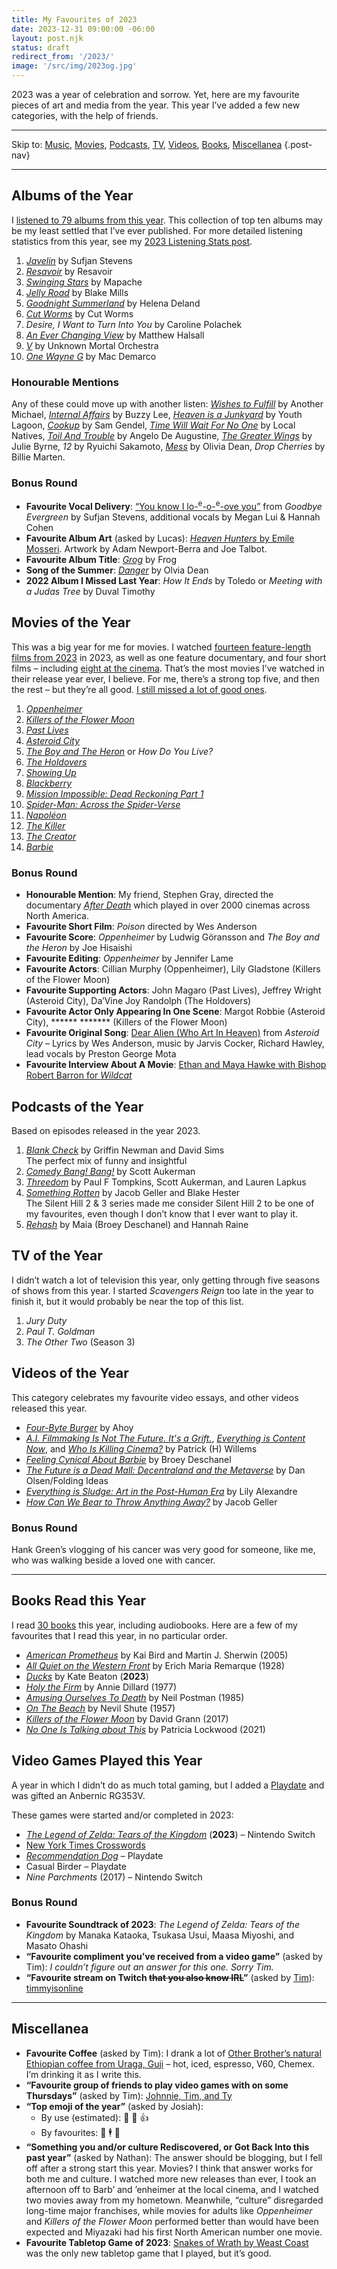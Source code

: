 ```yaml
---
title: My Favourites of 2023
date: 2023-12-31 09:00:00 -06:00
layout: post.njk
status: draft
redirect_from: '/2023/'
image: '/src/img/2023og.jpg'
---
```


2023 was a year of celebration and sorrow. Yet, here are my favourite pieces of art and media from the year. This year I’ve added a few new categories, with the help of friends.

---

Skip to: [Music](#albums-of-the-year), [Movies](#movies-of-the-year), [Podcasts](#podcasts-of-the-year), [TV](#tv-of-the-year), [Videos](#videos-of-the-year), [Books](#books-read-this-year), [Miscellanea](#miscellanea) {.post-nav}

---

## Albums of the Year

I [listened to 79 albums from this year](https://www.last.fm/user/dueckjon/listening-report/year). This collection of top ten albums may be my least settled that I’ve ever published. For more detailed listening statistics from this year, see my [2023 Listening Stats post](/journal/2023/listening-stats/).

1. [*Javelin*](https://sufjanstevens.bandcamp.com/album/javelin) by Sufjan Stevens
2. [*Resavoir*](https://intlanthem.bandcamp.com/album/resavoir-2) by Resavoir
3. [*Swinging Stars*](https://mapachesounds.bandcamp.com/album/swinging-stars) by Mapache
4. [*Jelly Road*](https://blakemills.bandcamp.com/album/jelly-road) by Blake Mills
5. [*Goodnight Summerland*](https://helenadeland.bandcamp.com/album/goodnight-summerland) by Helena Deland
6. [*Cut Worms*](https://cutworms.bandcamp.com/album/cut-worms) by Cut Worms
7. *Desire, I Want to Turn Into You* by Caroline Polachek
8. [*An Ever Changing View*](https://matthewhalsall.bandcamp.com/album/an-ever-changing-view) by Matthew Halsall
9. [*V*](https://unknown-mortal-orchestra.bandcamp.com/album/v) by Unknown Mortal Orchestra
10. [*One Wayne G*](https://macdemarco.bandcamp.com/album/one-wayne-g) by Mac Demarco

### Honourable Mentions
Any of these could move up with another listen: [*Wishes to Fulfill*](https://anothermichael.bandcamp.com/album/wishes-to-fulfill) by Another Michael, [*Internal Affairs*](https://buzzylee.bandcamp.com/album/internal-affairs) by Buzzy Lee, [*Heaven is a Junkyard*](https://youthlagoon.bandcamp.com/album/heaven-is-a-junkyard) by Youth Lagoon, [*Cookup*](https://samgendel.bandcamp.com/album/cookup) by Sam Gendel, [*Time Will Wait For No One*](https://localnativesmusic.bandcamp.com/album/time-will-wait-for-no-one) by Local Natives, [*Toil And Trouble*](https://angelodeaugustine.bandcamp.com/album/toil-and-trouble) by Angelo De Augustine, [*The Greater Wings*](https://juliembyrne.bandcamp.com/album/the-greater-wings) by Julie Byrne, *12* by Ryuichi Sakamoto, [*Mess*](https://oliviadean.bandcamp.com/album/messy) by Olivia Dean, _Drop Cherries_ by Billie Marten.

### Bonus Round
<!-- - **Favourite Songs**: 
  1. *Call You Out* by Miel
  2. *Some Kind of Sting* by Emile Mosseri, from *Heaven Hunters*
  3. 
- **Favourite Lyric**:  -->
- **Favourite Vocal Delivery**: [“You know I lo-<sup>e</sup>-o-<sup>e</sup>-ove you”](https://www.youtube.com/watch?v=7q6EHqYM2Zw&t=176s) from *Goodbye Evergreen* by Sufjan Stevens, additional vocals by Megan Lui & Hannah Cohen
- **Favourite Album Art** (asked by Lucas): [*Heaven Hunters* by Emile Mosseri](https://emilemosseri.bandcamp.com/album/heaven-hunters). Artwork by Adam Newport-Berra and Joe Talbot.
- **Favourite Album Title**: [*Grog*](https://heyitsfrog.bandcamp.com/album/grog) by Frog
- **Song of the Summer**: [*Danger*](https://oliviadean.bandcamp.com/track/danger) by Olvia Dean
- **2022 Album I Missed Last Year**: *How It Ends* by Toledo or *Meeting with a Judas Tree* by Duval Timothy

## Movies of the Year

<!-- ![](https://scenebygreen.files.wordpress.com/2023/09/vs-youtube-pastlivesofficialtrailerhda24-126.png) -->

This was a big year for me for movies. I watched [fourteen feature-length films from 2023](https://letterboxd.com/jondueck/films/diary/for/2023/year/2023/) in 2023, as well as one feature documentary, and four short films – including [eight at the cinema](https://letterboxd.com/jondueck/tag/cinema/films/year/2023/). That’s the most movies I’ve watched in their release year ever, I believe. For me, there’s a strong top five, and then the rest – but they’re all good. [I still missed a lot of good ones](https://letterboxd.com/jondueck/watchlist/year/2023/).


1. [_Oppenheimer_](https://letterboxd.com/film/oppenheimer-2023/)<!--<br>Christopher Nolan playing to all of his strengths, held together tightly by Jennifer Lame’s precision editing.-->
2. [_Killers of the Flower Moon_](https://letterboxd.com/film/killers-of-the-flower-moon/)<!--<br>A movie so gripping that we all stayed in the cinema for 3½ hours with horrible speakers. A powerful ending.-->
3. [_Past Lives_](https://letterboxd.com/film/past-lives/)<br><!--A tender and mature debut-->
4. [_Asteroid City_](https://letterboxd.com/film/asteroid-city/)
5. [_The Boy and The Heron_](https://letterboxd.com/film/the-boy-and-the-heron/) or _How Do You Live?_
6. [_The Holdovers_](https://letterboxd.com/film/the-holdovers/)
7. [_Showing Up_](https://letterboxd.com/film/showing-up-2022/)
8. [_Blackberry_](https://letterboxd.com/film/blackberry-2023/)
9. [_Mission Impossible: Dead Reckoning Part 1_](https://letterboxd.com/film/mission-impossible-dead-reckoning-part-one/)
10. [_Spider-Man: Across the Spider-Verse_](https://letterboxd.com/film/spider-man-across-the-spider-verse/)
11. [_Napoléon_](https://letterboxd.com/film/napoleon-2023/)
12. [_The Killer_](https://letterboxd.com/film/the-killer-2023/)
13. [_The Creator_](https://letterboxd.com/film/the-creator-2023/)<br><!--I thought that this would finish near the top for me, but unfortunately the script doesn’t live up to the cinematography, production design, and special effects.-->
14. [_Barbie_](https://letterboxd.com/film/barbie/)<!--<br>Greta Gerwig gets far more out of a movie about dolls than should have been possible. -->

### Bonus Round
- **Honourable Mention**: My friend, Stephen Gray, directed the documentary [_After Death_](https://letterboxd.com/film/after-death-2023/) which played in over 2000 cinemas across North America.
- **Favourite Short Film**: _Poison_ directed by Wes Anderson
- **Favourite Score**: *Oppenheimer* by Ludwig Göransson and *The Boy and the Heron* by Joe Hisaishi
- **Favourite Editing**: *Oppenheimer* by Jennifer Lame
- **Favourite Actors**: Cillian Murphy (Oppenheimer), Lily Gladstone (Killers of the Flower Moon)
- **Favourite Supporting Actors**: John Magaro (Past Lives), Jeffrey Wright (Asteroid City), Da’Vine Joy Randolph (The Holdovers)
- **Favourite Actor Only Appearing In One Scene**: Margot Robbie (Asteroid City), ****** ******* (Killers of the Flower Moon)
- **Favourite Original Song**: [Dear Alien (Who Art In Heaven)](https://youtu.be/rW2GJMI4heI) from _Asteroid City_ – Lyrics by Wes Anderson, music by  Jarvis Cocker, Richard Hawley, lead vocals by Preston George Mota
- **Favourite Interview About A Movie**: [Ethan and Maya Hawke with Bishop Robert Barron for _Wildcat_](https://youtu.be/y5syAnrbYC0)
 
## Podcasts of the Year

Based on episodes released in the year 2023.

1. [*Blank Check*](https://www.blankcheckpod.com/podcast) by Griffin Newman and David Sims <br>The perfect mix of funny and insightful
2. [*Comedy Bang! Bang!*](https://www.earwolf.com/show/comedy-bang-bang/) by Scott Aukerman
3. [*Threedom*](https://www.earwolf.com/show/threedom/) by Paul F Tompkins, Scott Aukerman, and Lauren Lapkus
4. [*Something Rotten*](https://nebula.tv/somethingrotten/) by Jacob Geller and Blake Hester <br>The Silent Hill 2 & 3 series made me consider Silent Hill 2 to be one of my favourites, even though I don’t know that I ever want to play it.
5. [*Rehash*](https://podcasters.spotify.com/pod/show/rehashpodcast) by Maia (Broey Deschanel) and Hannah Raine

## TV of the Year

I didn’t watch a lot of television this year, only getting through five seasons of shows from this year. I started _Scavengers Reign_ too late in the year to finish it, but it would probably be near the top of this list.

1. _Jury Duty_
2. _Paul T. Goldman_
3. _The Other Two_ (Season 3)

## Videos of the Year
This category celebrates my favourite video essays, and other videos released this year.

- [*Four-Byte Burger*](https://youtu.be/i4EFkspO5p4?si=lykPQaQN0rzvznUz) by Ahoy
- [*A.I. Filmmaking Is Not The Future. It's a Grift.*](https://youtu.be/aC99lNQdNmA?si=nQDhR30Ta56fVD1V), [*Everything is Content Now*](https://youtu.be/hAtbFwzZp6Y?si=MmmTlPl4zQEeRwPJ), and [*Who Is Killing Cinema?*](https://youtu.be/Dn3ycq-dTq8) by Patrick (H) Willems
- [*Feeling Cynical About Barbie*](https://youtu.be/-2vE-hFCpLc) by Broey Deschanel
- [*The Future is a Dead Mall: Decentraland and the Metaverse*](https://youtu.be/EiZhdpLXZ8Q) by Dan Olsen/Folding Ideas
- [*Everything is Sludge: Art in the Post-Human Era*](https://youtu.be/OuaDbu_VBLY) by Lily Alexandre
- [*How Can We Bear to Throw Anything Away?*](https://youtu.be/ukJ_UA-JS5o) by Jacob Geller

### Bonus Round
Hank Green’s vlogging of his cancer was very good for someone, like me, who was walking beside a loved one with cancer.

---

## Books Read this Year

I read [30 books](https://www.goodreads.com/user/year_in_books/2023/5173121) this year, including audiobooks. Here are a few of my favourites that I read this year, in no particular order.
- [*American Prometheus*](https://www.goodreads.com/book/show/189134479-american-prometheus) by Kai Bird and Martin J. Sherwin (2005)
- [*All Quiet on the Western Front*](https://www.goodreads.com/book/show/58613775-all-quiet-on-the-western-front) by Erich Maria Remarque (1928)
- [*Ducks*](https://www.goodreads.com/book/show/59069071-ducks) by Kate Beaton (**2023**)
- [*Holy the Firm*](https://www.goodreads.com/book/show/7695.Holy_the_Firm) by Annie Dillard (1977)
- [*Amusing Ourselves To Death*](https://www.goodreads.com/book/show/74034.Amusing_Ourselves_to_Death) by Neil Postman (1985)
- [*On The Beach*](https://www.goodreads.com/book/show/6084805-on-the-beach) by Nevil Shute (1957)
- [*Killers of the Flower Moon*](https://www.goodreads.com/book/show/29496196-killers-of-the-flower-moon) by David Grann (2017)
- [*No One Is Talking about This*](https://www.goodreads.com/book/show/59713159-no-one-is-talking-about-this) by Patricia Lockwood (2021)

<h2 id="videogames">Video Games Played this Year</h2>

A year in which I didn’t do as much total gaming, but I added a [Playdate](https://play.date) and was gifted an Anbernic RG353V.

These games were started and/or completed in 2023:

- [*The Legend of Zelda: Tears of the Kingdom*](https://www.nintendo.com/en-ca/store/products/the-legend-of-zelda-tears-of-the-kingdom-switch/) (**2023**) – Nintendo Switch
- [New York Times Crosswords](https://www.nytimes.com/crosswords)
- [*Recommendation Dog*](https://play.date/games/recommendation-dog/) – Playdate
- Casual Birder – Playdate
- *Nine Parchments* (2017) – Nintendo Switch

### Bonus Round
- **Favourite Soundtrack of 2023**: *The Legend of Zelda: Tears of the Kingdom* by Manaka Kataoka, Tsukasa Usui, Maasa Miyoshi, and Masato Ohashi
- **“Favourite compliment you’ve received from a video game”** (asked by Tim): *I couldn’t figure out an answer for this one. Sorry Tim.*
- **“Favourite stream on Twitch ~~that you also know IRL~~”** (asked by [Tim](https://www.twitch.tv/timmyisonline)): [timmyisonline](https://www.twitch.tv/timmyisonline)

---

## Miscellanea

- **Favourite Coffee** (asked by Tim): I drank a lot of [Other Brother’s natural Ethiopian coffee from Uraga, Guji](https://www.otherbrotherroasters.com/collections/filter-drip-roast/products/ethiopia-uraga) – hot, iced, espresso, V60, Chemex. I’m drinking it as I write this.
- **“Favourite group of friends to play video games with on some Thursdays”** (asked by Tim): [Johnnie, Tim, and Ty](https://twitter.com/html5head/status/1433805227858153473/photo/1)
- **“Top emoji of the year”** (asked by Josiah):
  - By use (estimated): 😬 🤷 👍 
  - By favourites: 🤦 🕴️ 🌮
- **“Something you and/or culture Rediscovered, or Got Back Into this past year”** (asked by Nathan): The answer should be blogging, but I fell off after a strong start this year. Movies? I think that answer works for both me and culture. I watched more new releases than ever, I took an afternoon off to Barb’ and ’enheimer at the local cinema, and I watched two movies away from my hometown. Meanwhile, “culture” disregarded long-time major franchises, while movies for adults like _Oppenheimer_ and _Killers of the Flower Moon_ performed better than would have been expected and Miyazaki had his first North American number one movie.
- **Favourite Tabletop Game of 2023**: [Snakes of Wrath by Weast Coast](https://snakesofwrath.com/) was the only new tabletop game that I played, but it’s good. 
<!-- 
---

## Further Reading
- [Matt Goold](https://mattgoold.medium.com/favorite-albums-of-2023-d554deab1771) -->